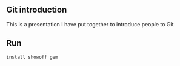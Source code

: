Git introduction
----------------

This is a presentation I have put together to introduce people to Git

Run
---

    install showoff gem
    
  

